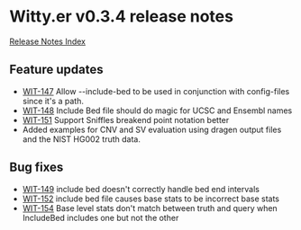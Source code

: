 # Witty.er v0.3.4 release notes
[Release Notes Index](README.md)

## Feature updates
- [WIT-147](https://jira.illumina.com/browse/WIT-147) Allow --include-bed to be used in conjunction with config-files since it's a path.
- [WIT-148](https://jira.illumina.com/browse/WIT-148) Include Bed file should do magic for UCSC and Ensembl names
- [WIT-151](https://jira.illumina.com/browse/WIT-151) Support Sniffles breakend point notation better
- Added examples for CNV and SV evaluation using dragen output files and the NIST HG002 truth data. 

## Bug fixes
- [WIT-149](https://jira.illumina.com/browse/WIT-149) include bed doesn't correctly handle bed end intervals
- [WIT-152](https://jira.illumina.com/browse/WIT-152) include bed file causes base stats to be incorrect base stats
- [WIT-154](https://jira.illumina.com/browse/WIT-154) Base level stats don't match between truth and query when IncludeBed includes one but not the other
